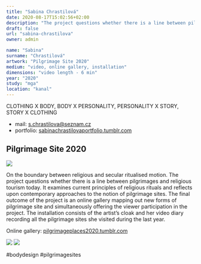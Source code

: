 ```yaml
---
title: "Sabina Chrastilová"
date: 2020-08-17T15:02:56+02:00
description: "The project questions whether there is a line between pilgrimages and religious tourism today. It examines current principles of religious rituals and reflects upon contemporary approaches to the notion of pilgrimage sites."
draft: false
url: "sabina-chrastilova"
owner: admin

name: "Sabina"
surname: "Chrastilová"
artwork: "Pilgrimage Site 2020"
medium: "video, online gallery, installation"
dimensions: "video length - 6 min"
year: "2020"
study: "mga"
location: "kanal"
---
```


CLOTHING X BODY, BODY X PERSONALITY, PERSONALITY X STORY, STORY X CLOTHING

* mail: s.chrastilova@seznam.cz  
* portfolio: [sabinachrastilovaportfolio.tumblr.com](https://sabinachrastilovaportfolio.tumblr.com/)


## Pilgrimage Site 2020

![](/2020/chrastilova/1.jpg)

On the boundary between religious and secular ritualised motion. The project questions whether there is a line between pilgrimages and religious tourism today. It examines current principles of religious rituals and reflects upon contemporary approaches to the notion of pilgrimage sites. The final outcome of the project is an online gallery mapping out new forms of pilgrimage site and simultaneously offering the viewer participation in the project. The installation consists of the artist’s cloak and her video diary recording all the pilgrimage sites she visited during the last year. 

Online gallery: [pilgrimageplaces2020.tumblr.com](https://pilgrimageplaces2020.tumblr.com/)

![](/2020/chrastilova/2.jpg)
![](/2020/chrastilova/3.jpg)

#bodydesign #pilgrimagesites
